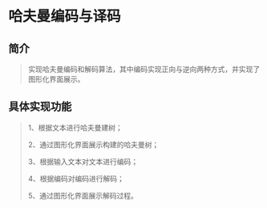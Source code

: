 # 哈夫曼编码与译码
## 简介
> 实现哈夫曼编码和解码算法，其中编码实现正向与逆向两种方式，并实现了图形化界面展示。
## 具体实现功能
> 1、根据文本进行哈夫曼建树；
> 
> 2、通过图形化界面展示构建的哈夫曼树；
> 
> 3、根据输入文本对文本进行编码；
> 
> 4、根据编码对编码进行解码；
> 
> 5、通过图形化界面展示解码过程。
